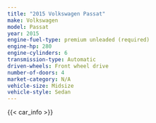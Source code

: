 ```yaml
---
title: "2015 Volkswagen Passat"
make: Volkswagen
model: Passat
year: 2015
engine-fuel-type: premium unleaded (required)
engine-hp: 280
engine-cylinders: 6
transmission-type: Automatic
driven-wheels: Front wheel drive
number-of-doors: 4
market-category: N/A
vehicle-size: Midsize
vehicle-style: Sedan
---
```


{{< car_info >}}
